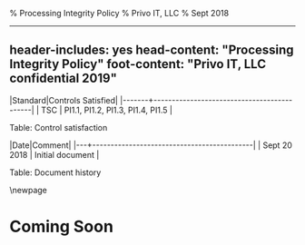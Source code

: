 % Processing Integrity Policy
% Privo IT, LLC
% Sept 2018

---
header-includes: yes
head-content: "Processing Integrity Policy"
foot-content: "Privo IT, LLC confidential 2019"
---

|Standard|Controls Satisfied|
|-------+--------------------------------------------|
| TSC | PI1.1, PI1.2, PI1.3, PI1.4, PI1.5 |

Table: Control satisfaction


|Date|Comment|
|---+--------------------------------------------|
| Sept 20 2018 | Initial document |

Table: Document history


\newpage


# Coming Soon

